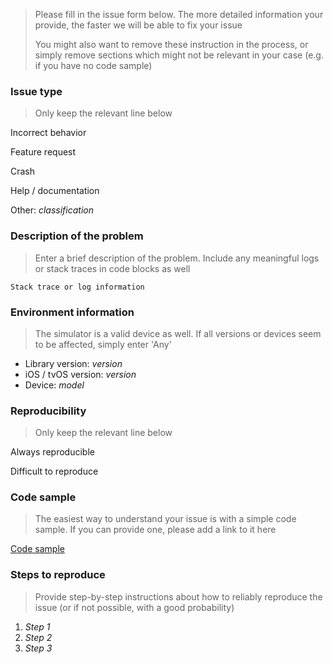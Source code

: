 > Please fill in the issue form below. The more detailed information your provide, the faster we will be able to fix your issue
>
> You might also want to remove these instruction in the process, or simply remove sections which might not be relevant in your case (e.g. if you have no code sample)

### Issue type

> Only keep the relevant line below

Incorrect behavior

Feature request

Crash

Help / documentation

Other: _classification_

### Description of the problem

> Enter a brief description of the problem. Include any meaningful logs or stack traces in code blocks as well

```
Stack trace or log information
```

### Environment information

> The simulator is a valid device as well. If all versions or devices seem to be affected, simply enter 'Any'

* Library version: _version_
* iOS / tvOS version: _version_
* Device: _model_

### Reproducibility

> Only keep the relevant line below

Always reproducible

Difficult to reproduce

### Code sample

> The easiest way to understand your issue is with a simple code sample. If you can provide one, please add a link to it here

[Code sample](https://github.com/username/repository)

### Steps to reproduce

> Provide step-by-step instructions about how to reliably reproduce the issue (or if not possible, with a good probability)

1. _Step 1_
1. _Step 2_
1. _Step 3_